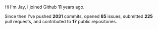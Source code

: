 Hi I'm Jay, I joined Github **11** years ago.

Since then I've pushed **2031** commits, opened **85** issues, submitted **225** pull requests, and contributed to **17** public repositories.
